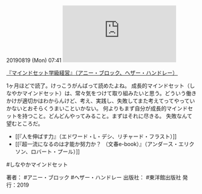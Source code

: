 20190819 (Mon) 07:41
[![](https://gyazo.com/274b1897c67ba485f86bbea125ce8b83.img)](http://amzn.to/2HakuCA)

[『マインドセット学級経営』（アニー・ブロック、ヘザー・ハンドレー）](https://amzn.to/2HakuCA)

1ヶ月ほどで読了。けっこうがんばって読めたよね。
成長的マインドセット（しなやかマインドセット）は、常々気をつけて取り組みたいと思う。どういう働きかけが適切かはわからんけど、考え、実践し、失敗してまた考えてってやっていかないとおそらくうまいこといかない。
何よりもまず自分が成長的マインドセットを持つこと。どんどんやってみること。まずはそれに尽きる。
失敗なんて望むところだ。

- [[『人を伸ばす力』（エドワード・L・デシ、リチャード・フラスト）]]
- [[『超一流になるのは才能か努力か？ （文春e-book）』（アンダース・エリクソン、ロバート・プール）]]

#しなやかマインドセット

著者： #アニー・ブロック #ヘザー・ハンドレー
出版社： #東洋館出版社
発行：2019